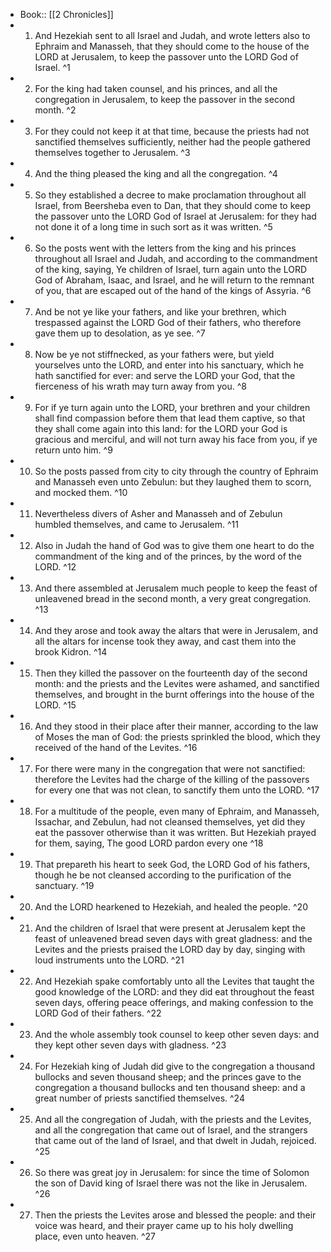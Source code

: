 - Book:: [[2 Chronicles]]
- 1. And Hezekiah sent to all Israel and Judah, and wrote letters also to Ephraim and Manasseh, that they should come to the house of the LORD at Jerusalem, to keep the passover unto the LORD God of Israel. ^1
- 2. For the king had taken counsel, and his princes, and all the congregation in Jerusalem, to keep the passover in the second month. ^2
- 3. For they could not keep it at that time, because the priests had not sanctified themselves sufficiently, neither had the people gathered themselves together to Jerusalem. ^3
- 4. And the thing pleased the king and all the congregation. ^4
- 5. So they established a decree to make proclamation throughout all Israel, from Beersheba even to Dan, that they should come to keep the passover unto the LORD God of Israel at Jerusalem: for they had not done it of a long time in such sort as it was written. ^5
- 6. So the posts went with the letters from the king and his princes throughout all Israel and Judah, and according to the commandment of the king, saying, Ye children of Israel, turn again unto the LORD God of Abraham, Isaac, and Israel, and he will return to the remnant of you, that are escaped out of the hand of the kings of Assyria. ^6
- 7. And be not ye like your fathers, and like your brethren, which trespassed against the LORD God of their fathers, who therefore gave them up to desolation, as ye see. ^7
- 8. Now be ye not stiffnecked, as your fathers were, but yield yourselves unto the LORD, and enter into his sanctuary, which he hath sanctified for ever: and serve the LORD your God, that the fierceness of his wrath may turn away from you. ^8
- 9. For if ye turn again unto the LORD, your brethren and your children shall find compassion before them that lead them captive, so that they shall come again into this land: for the LORD your God is gracious and merciful, and will not turn away his face from you, if ye return unto him. ^9
- 10. So the posts passed from city to city through the country of Ephraim and Manasseh even unto Zebulun: but they laughed them to scorn, and mocked them. ^10
- 11. Nevertheless divers of Asher and Manasseh and of Zebulun humbled themselves, and came to Jerusalem. ^11
- 12. Also in Judah the hand of God was to give them one heart to do the commandment of the king and of the princes, by the word of the LORD. ^12
- 13. And there assembled at Jerusalem much people to keep the feast of unleavened bread in the second month, a very great congregation. ^13
- 14. And they arose and took away the altars that were in Jerusalem, and all the altars for incense took they away, and cast them into the brook Kidron. ^14
- 15. Then they killed the passover on the fourteenth day of the second month: and the priests and the Levites were ashamed, and sanctified themselves, and brought in the burnt offerings into the house of the LORD. ^15
- 16. And they stood in their place after their manner, according to the law of Moses the man of God: the priests sprinkled the blood, which they received of the hand of the Levites. ^16
- 17. For there were many in the congregation that were not sanctified: therefore the Levites had the charge of the killing of the passovers for every one that was not clean, to sanctify them unto the LORD. ^17
- 18. For a multitude of the people, even many of Ephraim, and Manasseh, Issachar, and Zebulun, had not cleansed themselves, yet did they eat the passover otherwise than it was written. But Hezekiah prayed for them, saying, The good LORD pardon every one ^18
- 19. That prepareth his heart to seek God, the LORD God of his fathers, though he be not cleansed according to the purification of the sanctuary. ^19
- 20. And the LORD hearkened to Hezekiah, and healed the people. ^20
- 21. And the children of Israel that were present at Jerusalem kept the feast of unleavened bread seven days with great gladness: and the Levites and the priests praised the LORD day by day, singing with loud instruments unto the LORD. ^21
- 22. And Hezekiah spake comfortably unto all the Levites that taught the good knowledge of the LORD: and they did eat throughout the feast seven days, offering peace offerings, and making confession to the LORD God of their fathers. ^22
- 23. And the whole assembly took counsel to keep other seven days: and they kept other seven days with gladness. ^23
- 24. For Hezekiah king of Judah did give to the congregation a thousand bullocks and seven thousand sheep; and the princes gave to the congregation a thousand bullocks and ten thousand sheep: and a great number of priests sanctified themselves. ^24
- 25. And all the congregation of Judah, with the priests and the Levites, and all the congregation that came out of Israel, and the strangers that came out of the land of Israel, and that dwelt in Judah, rejoiced. ^25
- 26. So there was great joy in Jerusalem: for since the time of Solomon the son of David king of Israel there was not the like in Jerusalem. ^26
- 27. Then the priests the Levites arose and blessed the people: and their voice was heard, and their prayer came up to his holy dwelling place, even unto heaven. ^27
